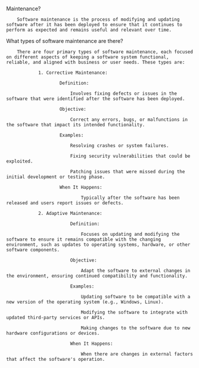 Maintenance?
    
        Software maintenance is the process of modifying and updating software after it has been deployed to ensure that it continues to perform as expected and remains useful and relevant over time.

What types of software maintenance are there?

        There are four primary types of software maintenance, each focused on different aspects of keeping a software system functional, reliable, and aligned with business or user needs. These types are:

                1. Corrective Maintenance:

                        Definition:

                            Involves fixing defects or issues in the software that were identified after the software has been deployed.

                        Objective:

                            Correct any errors, bugs, or malfunctions in the software that impact its intended functionality.

                        Examples:
                
                            Resolving crashes or system failures.

                            Fixing security vulnerabilities that could be exploited.

                            Patching issues that were missed during the initial development or testing phase.

                        When It Happens:

                                Typically after the software has been released and users report issues or defects.

                2. Adaptive Maintenance:

                            Definition:

                                Focuses on updating and modifying the software to ensure it remains compatible with the changing environment, such as updates to operating systems, hardware, or other software components.

                            Objective:

                                Adapt the software to external changes in the environment, ensuring continued compatibility and functionality.

                            Examples:

                                Updating software to be compatible with a new version of the operating system (e.g., Windows, Linux).

                                Modifying the software to integrate with updated third-party services or APIs.
                                    
                                Making changes to the software due to new hardware configurations or devices.

                            When It Happens:

                                When there are changes in external factors that affect the software's operation.